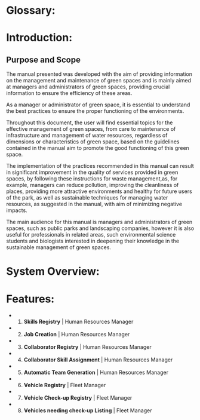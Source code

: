 # Glossary:

# Introduction:
## Purpose and Scope

The manual presented was developed with the aim of providing information on the management and maintenance of green spaces and is mainly aimed at managers and administrators of green spaces, providing crucial information to ensure the efficiency of these areas.

As a manager or administrator of green space, it is essential to understand the best practices to ensure  the proper functioning of the environments.

Throughout this document, the user will find essential topics for the effective management of green spaces, from care to maintenance of infrastructure and management of water resources, regardless of dimensions or characteristics of green space, based on the guidelines contained in the manual aim to promote the good functioning of this green space.

The implementation of the practices recommended in this manual can result in significant improvement in the quality of services provided in green spaces, by following these instructions for waste management,as, for example, managers can reduce pollution, improving the cleanliness of places, providing more attractive environments and healthy for future users of the park, as well as sustainable  techniques for managing water resources, as suggested in the manual, with aim of minimizing negative impacts.

The main audience for this manual is managers and administrators of green spaces, such as public parks and landscaping companies, however it is also useful for professionals in related areas, such environmental science students and biologists interested in deepening their knowledge in the sustainable management of green spaces. 
# System Overview:

# Features:

- 1. **Skills Registry** | Human Resources Manager
- 2. **Job Creation** | Human Resources Manager
- 3. **Collaborator Registry** | Human Resources Manager
- 4. **Collaborator Skill Assignment** | Human Resources Manager
- 5. **Automatic Team Generation** | Human Resources Manager
- 6. **Vehicle Registry** | Fleet Manager
- 7. **Vehicle Check-up Registry** | Fleet Manager
- 8. **Vehicles needing check-up Listing** | Fleet Manager
